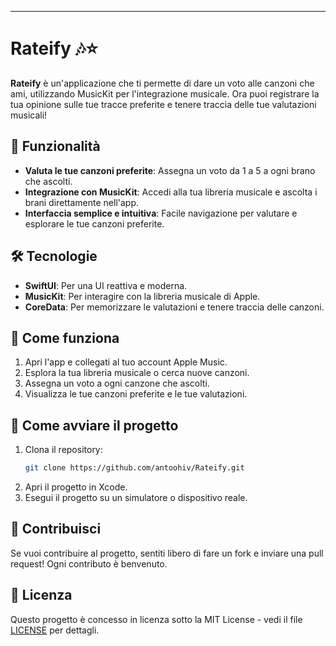 

---

# Rateify 🎶⭐

**Rateify** è un'applicazione che ti permette di dare un voto alle canzoni che ami, utilizzando MusicKit per l'integrazione musicale. Ora puoi registrare la tua opinione sulle tue tracce preferite e tenere traccia delle tue valutazioni musicali!

## 🚀 Funzionalità
- **Valuta le tue canzoni preferite**: Assegna un voto da 1 a 5 a ogni brano che ascolti.
- **Integrazione con MusicKit**: Accedi alla tua libreria musicale e ascolta i brani direttamente nell'app.
- **Interfaccia semplice e intuitiva**: Facile navigazione per valutare e esplorare le tue canzoni preferite.

## 🛠️ Tecnologie
- **SwiftUI**: Per una UI reattiva e moderna.
- **MusicKit**: Per interagire con la libreria musicale di Apple.
- **CoreData**: Per memorizzare le valutazioni e tenere traccia delle canzoni.

## 🎨 Come funziona
1. Apri l'app e collegati al tuo account Apple Music.
2. Esplora la tua libreria musicale o cerca nuove canzoni.
3. Assegna un voto a ogni canzone che ascolti.
4. Visualizza le tue canzoni preferite e le tue valutazioni.

## 🔧 Come avviare il progetto

1. Clona il repository:
   ```bash
   git clone https://github.com/antoohiv/Rateify.git
   ```
2. Apri il progetto in Xcode.
3. Esegui il progetto su un simulatore o dispositivo reale.

## 🤝 Contribuisci
Se vuoi contribuire al progetto, sentiti libero di fare un fork e inviare una pull request! Ogni contributo è benvenuto.

## 📝 Licenza
Questo progetto è concesso in licenza sotto la MIT License - vedi il file [LICENSE](LICENSE) per dettagli.
